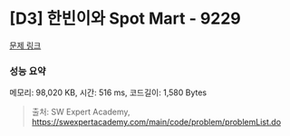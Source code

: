 # [D3] 한빈이와 Spot Mart - 9229 

[문제 링크](https://swexpertacademy.com/main/code/problem/problemDetail.do?contestProbId=AW8Wj7cqbY0DFAXN) 

### 성능 요약

메모리: 98,020 KB, 시간: 516 ms, 코드길이: 1,580 Bytes



> 출처: SW Expert Academy, https://swexpertacademy.com/main/code/problem/problemList.do